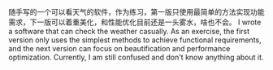 随手写的一个可以看天气的软件，作为练习，第一版只使用最简单的方法实现功能需求，下一版可以着重美化，和性能优化目前还是一头雾水，啥也不会。
I wrote a software that can check the weather casually. 
As an exercise, the first version only uses the simplest methods to achieve functional requirements, 
and the next version can focus on beautification and performance optimization. Currently, 
I am still confused and don't know anything about it.
